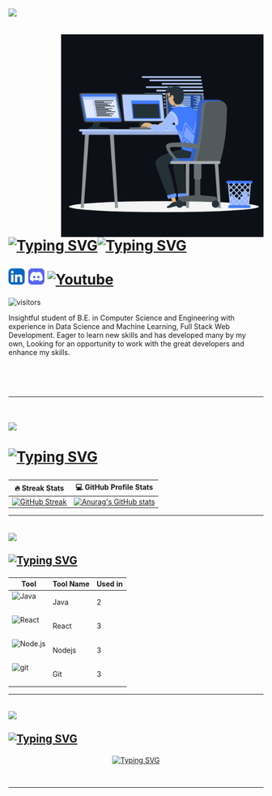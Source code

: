 # <img height="40" src="https://raw.githubusercontent.com/innng/innng/master/assets/kyubey.gif"/> <p align="left"><img align="right" height=400 src="https://github.com/AdityaKumar28/AdityaKumar28/raw/main/animation.gif"><a href="https://git.io/typing-svg"><img src="https://readme-typing-svg.demolab.com?font=Fira%20Code&duration=1&center=true&width=220&height=45&color=BD3BF7FF&vCenter=false&pause=1000&size=22&lines=I'm+Ishaan+Pare," alt="Typing SVG" /></a><a href="https://git.io/typing-svg"><img src="https://readme-typing-svg.demolab.com?font=Fira+Code&size=20&duration=2500&center=false&pause=1000&vCenter=false&width=330&lines=Hello+there+%F0%9F%91%8B;A+Full+Stack+Developer;A+Software+Engineer;And+a+Passionate+Coder" alt="Typing SVG" /></a> </p><a href="www.linkedin.com/in/ishaan-pare"><img width="32px" alt="Linkedin" title="LinkedIn" src="https://github.com/tandpfun/skill-icons/blob/main/icons/LinkedIn.svg"/></a> <a href="https://discord.com/"><img width="32px" alt="Discord" title="Discord" src="https://github.com/tandpfun/skill-icons/blob/main/icons/Discord.svg"/></a> <a href="https://discord.com/"><img width="32px" alt="Youtube" title="Youtube" src="https://cdn-icons-png.flaticon.com/128/3991/3991722.png"/></a>
![visitors](https://visitor-badge.laobi.icu/badge?page_id=ishaan-pare.ishaan-pare) 



<p>
Insightful student of B.E. in Computer Science and Engineering with experience in Data Science and Machine Learning, Full Stack Web Development. Eager to learn new skills and has developed many by my own, Looking for an opportunity to work with the great developers and enhance my skills.
</p>

<br>
<br>
<br>
<hr>

# <img height="40" src="https://raw.githubusercontent.com/innng/innng/master/assets/kyubey.gif"/><p align="left"> <a href="https://git.io/typing-svg"><img src="https://readme-typing-svg.demolab.com?font=Fira+Code&duration=1&&center=false&vCenter=false&pause=1000&color=BD3BF7&repeat=false&width=220&lines=My+Stats" alt="Typing SVG" /></a>
</p>


|🔥 Streak Stats | 💻 GitHub Profile Stats |
| ------------- | ------------- |
| [![GitHub Streak](https://streak-stats.demolab.com/?user=ishaan-pare)](https://git.io/streak-stats) | [![Anurag's GitHub stats](https://github-readme-stats.vercel.app/api?username=ishaan-pare&width=20)](https://github.com/anuraghazra/github-readme-stats)|


</div>

<hr>
 
## <img height="40" src="https://raw.githubusercontent.com/innng/innng/master/assets/kyubey.gif"/> <p align="left"><a href="https://git.io/typing-svg"><img src="https://readme-typing-svg.demolab.com?font=Fira%20Code&duration=1&center=false&width=440&height=45&color=BD3BF7FF&vCenter=false&pause=1000&size=22&lines=My+Fav+Weapons" alt="Typing SVG" /></a></p> 



| Tool  | Tool Name | Used in |
| ------------- | ------------- | ------------- |
| <a href="https://www.java.com" target="_blank"><img align="left" alt="Java" height ="42px" src="https://raw.githubusercontent.com/rahul-jha98/github_readme_icons/main/language_and_tools/square/java/java.svg"></a>  | Java | 2  |
| <a href="https://reactjs.org/" target="_blank"> <img align="left" alt="React" height ="42px" src="https://raw.githubusercontent.com/rahul-jha98/github_readme_icons/main/language_and_tools/square/react/react.svg"></a>  | React | 3  |
| <a href="https://nodejs.org" target="_blank"><img align="left" alt="Node.js" height ="42px" src="https://raw.githubusercontent.com/rahul-jha98/github_readme_icons/main/language_and_tools/square/node/node.svg"></a>  | Nodejs | 3  |
| <a href="https://git-scm.com/" target="_blank"> <img src="https://raw.githubusercontent.com/rahul-jha98/github_readme_icons/main/language_and_tools/square/git-scm/git-scm.svg" align="left" alt="git" height='42px'/> </a>  | Git | 3  |


<hr>

## <img height="40" src="https://raw.githubusercontent.com/innng/innng/master/assets/kyubey.gif"/> <p align="left"><a href="https://git.io/typing-svg"><img src="https://readme-typing-svg.demolab.com?font=Fira%20Code&duration=1&center=false&width=440&height=45&color=BD3BF7FF&vCenter=false&pause=1000&size=22&lines=I+Believe" alt="Typing SVG" /></a></p> 

<p align="center">
<a href="https://git.io/typing-svg"><img src="https://readme-typing-svg.demolab.com?font=Fira+Code&duration=1&pause=1000&color=16F71B&repeat=false&width=1000&lines=%22You+never+know+how+Strong+you+are+until+being+Strong+is+the+only+choice+you+have.%22" alt="Typing SVG" /></a>
</p>

<br>
<hr>
<!--
**ishaan-pare/ishaan-pare** is a ✨ _special_ ✨ repository because its `README.md` (this file) appears on your GitHub profile.

Here are some ideas to get you started:


-->
